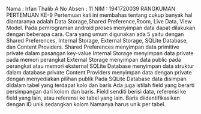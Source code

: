 Nama        : Irfan Thalib A
No Absen    : 11
NIM         : 1941720039
RANGKUMAN PERTEMUAN KE-9
Pertemuan kali ini membahas tentang cukup banyak hal diantaranya adalah Data Storage,Shared Preference,Room, Live Data, View Model.
Pada pemrograman android proses menyimpan data dapat dilakukan dengan beberapa cara. Cara yang umum digunakan ada 5 yaitu dengan Shared Preferences, Internal Storage, External Storage, SQLite Database, dan Content Providers.
Shared Preferences menyimpan data primitive private dalam pasangan key-value
Internal Storage menyimpan data private pada memori perangkat
External Storage menyimpan data public pada perangkat atau memori eksternal
SQLite Database menyimpan data struktur dalam database private
Content Providers menyimpan data dengan private dengan menyediakan pilihan publik
Pada SQLite Database data disimpan didalam tabel yang terdapat kolo dan baris
Ada juga istilah field yang berarti persimpangan dari kolom dan baris. Field senditi berisi data, referensi ke field yang lain, atau referensi ke tabel yang lain. Baris diidentifikasikan dengan ID unik sedangkan kolom Namanya harus unik per tabel.
